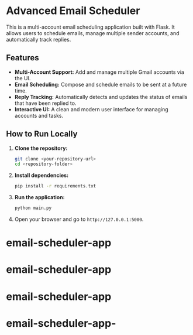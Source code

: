 # Advanced Email Scheduler

This is a multi-account email scheduling application built with Flask. It allows users to schedule emails, manage multiple sender accounts, and automatically track replies.

## Features

- **Multi-Account Support:** Add and manage multiple Gmail accounts via the UI.
- **Email Scheduling:** Compose and schedule emails to be sent at a future time.
- **Reply Tracking:** Automatically detects and updates the status of emails that have been replied to.
- **Interactive UI:** A clean and modern user interface for managing accounts and tasks.

## How to Run Locally

1.  **Clone the repository:**
    ```bash
    git clone <your-repository-url>
    cd <repository-folder>
    ```

2.  **Install dependencies:**
    ```bash
    pip install -r requirements.txt
    ```

3.  **Run the application:**
    ```bash
    python main.py
    ```

4.  Open your browser and go to `http://127.0.0.1:5000`.

# email-scheduler-app
# email-scheduler-app
# email-scheduler-app
# email-scheduler-app-

